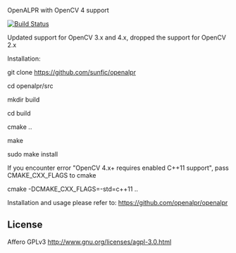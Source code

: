 OpenALPR with OpenCV 4 support

[![Build Status](https://travis-ci.org/sunfic/openalpr.svg?branch=master)](https://travis-ci.org/sunfic/openalpr)

Updated support for OpenCV 3.x and 4.x, dropped the support for OpenCV 2.x

Installation: 

git clone https://github.com/sunfic/openalpr

cd openalpr/src

mkdir build

cd build

cmake ..

make

sudo make install


If you encounter error "OpenCV 4.x+ requires enabled C++11 support", pass CMAKE_CXX_FLAGS to cmake

cmake -DCMAKE_CXX_FLAGS=-std=c++11 ..


Installation and usage please refer to: 
https://github.com/openalpr/openalpr

License
-------

Affero GPLv3
http://www.gnu.org/licenses/agpl-3.0.html
